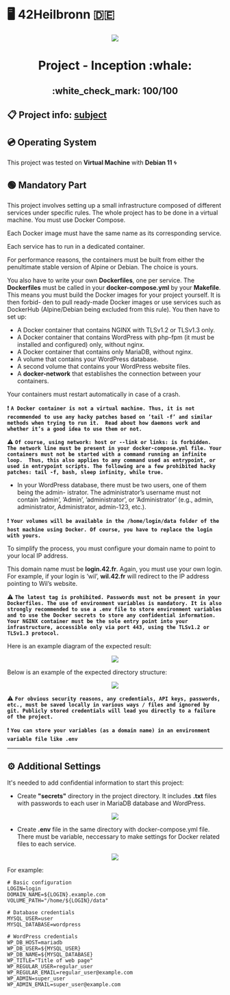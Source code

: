 # :desktop_computer: 42Heilbronn :de:

<p align="center">
  <img src="https://github.com/Tilek12/42-project-badges/blob/main/badges/inceptione.png">
</p>

<h1 align="center">
  Project - Inception :whale:
  <h2 align="center">
    :white_check_mark: 100/100
  </h2>
</h1>

## :clipboard: Project info: [subject](https://github.com/Tilek12/42HN-inception/blob/master/.git_docs/subject_inception.pdf)

## :cd: Operating System

This project was tested on **Virtual Machine** with **Debian 11** :cyclone:

## :green_circle: Mandatory Part

This project involves setting up a small infrastructure composed of different services under specific rules. The whole project has to be done in a virtual machine. You must use Docker Compose.

Each Docker image must have the same name as its corresponding service.

Each service has to run in a dedicated container.

For performance reasons, the containers must be built from either the penultimate stable version of Alpine or Debian. The choice is yours.

You also have to write your own **Dockerfiles**, one per service. The **Dockerfiles** must be called in your **docker-compose.yml** by your **Makefile**.
This means you must build the Docker images for your project yourself. It is then forbid- den to pull ready-made Docker images or use services such as DockerHub (Alpine/Debian being excluded from this rule).
You then have to set up:
- A Docker container that contains NGINX with TLSv1.2 or TLSv1.3 only.
- A Docker container that contains WordPress with php-fpm (it must be installed and configured) only, without nginx.
- A Docker container that contains only MariaDB, without nginx.
- A volume that contains your WordPress database.
- A second volume that contains your WordPress website files.
- A **docker-network** that establishes the connection between your containers.

Your containers must restart automatically in case of a crash.

:exclamation: **`
A Docker container is not a virtual machine. Thus, it is not recommended to use any hacky patches based on ’tail -f’ and similar methods when trying to run it. 
Read about how daemons work and whether it’s a good idea to use them or not.
`**


:warning: **`
Of course, using network: host or --link or links: is forbidden. The network line must be present in your docker-compose.yml file. Your containers must not be started with a command running an infinite loop. 
Thus, this also applies to any command used as entrypoint, or used in entrypoint scripts. The following are a few prohibited hacky patches: tail -f, bash, sleep infinity, while true.
`**

- In your WordPress database, there must be two users, one of them being the admin- istrator. The administrator’s username must not contain ’admin’, ’Admin’, ’administrator’, or ’Administrator’ (e.g., admin, administrator, Administrator, admin-123, etc.).

:exclamation: **`
Your volumes will be available in the /home/login/data folder of the host machine using Docker. Of course, you have to replace the login with yours.
`**

To simplify the process, you must configure your domain name to point to your local IP address.

This domain name must be **login.42.fr**. Again, you must use your own login.
For example, if your login is ’wil’, **wil.42.fr** will redirect to the IP address pointing to Wil’s website.

:warning: **`
The latest tag is prohibited.
Passwords must not be present in your Dockerfiles.
The use of environment variables is mandatory.
It is also strongly recommended to use a .env file to store environment variables and to use the Docker secrets to store any confidential information.
Your NGINX container must be the sole entry point into your infrastructure, accessible only via port 443, using the TLSv1.2 or TLSv1.3 protocol.
`**

Here is an example diagram of the expected result:

<p align="center">
  <img src="https://github.com/Tilek12/42HN-inception/blob/master/.git_docs/scheme.png">
</p>

Below is an example of the expected directory structure:

<p align="center">
  <img src="https://github.com/Tilek12/42HN-inception/blob/master/.git_docs/structure.png">
</p>

:warning: **`
For obvious security reasons, any credentials, API keys, passwords, etc., must be saved locally in various ways / files and ignored by git. Publicly stored credentials will lead you directly to a failure of the project.
`**

:exclamation: **`
You can store your variables (as a domain name) in an environment variable file like .env
`**


---


## :gear: Additional Settings

It's needed to add confidential information to start this project:

- Create **"secrets"** directory in the project directory. It includes **.txt** files with passwords to each user in MariaDB database and WordPress.

<p align="center">
  <img src="https://github.com/Tilek12/42HN-inception/blob/master/.git_docs/secrets.png">
</p>

- Create **.env** file in the same directory with docker-compose.yml file. There must be variable, neccessary to make settings for Docker related files to each service.

<p align="center">
  <img src="https://github.com/Tilek12/42HN-inception/blob/master/.git_docs/env.png">
</p>

For example:
```
# Basic configuration
LOGIN=login
DOMAIN_NAME=${LOGIN}.example.com
VOLUME_PATH="/home/${LOGIN}/data"

# Database credentials
MYSQL_USER=user
MYSQL_DATABASE=wordpress

# WordPress credentials
WP_DB_HOST=mariadb
WP_DB_USER=${MYSQL_USER}
WP_DB_NAME=${MYSQL_DATABASE}
WP_TITLE="Title of web page"
WP_REGULAR_USER=regular_user
WP_REGULAR_EMAIL=regular_user@example.com
WP_ADMIN=super_user
WP_ADMIN_EMAIL=super_user@example.com
```
